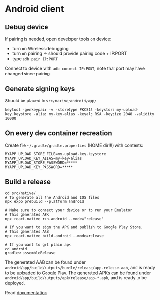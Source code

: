 # Android client

## Debug device

If pairing is needed, open developer tools on device:

- turn on Wireless debugging
- turn on pairing -> should provide pairing code + IP:PORT
- type `adb pair IP:PORT`

Connect to device with `adb connect IP:PORT`, note that port may have changed since pairing

## Generate signing keys

Should be placed in `src/native/android/app/`

```
keytool -genkeypair -v -storetype PKCS12 -keystore my-upload-key.keystore -alias my-key-alias -keyalg RSA -keysize 2048 -validity 10000
```

## On every dev container recreation

Create file `~/.gradle/gradle.properties` (HOME dir!!!) with contents:

```
MYAPP_UPLOAD_STORE_FILE=my-upload-key.keystore
MYAPP_UPLOAD_KEY_ALIAS=my-key-alias
MYAPP_UPLOAD_STORE_PASSWORD=*****
MYAPP_UPLOAD_KEY_PASSWORD=*****
```

## Build a release

```
cd src/native/
# To generate all the Android and IOS files
npx expo prebuild --platform android

# Make sure to connect your device or to run your Emulator
# This generates APK
npx react-native run-android --mode="release"

# If you want to sign the APK and publish to Google Play Store.
# This generates AAB
npx react-native build-android --mode=release

# If you want to get plain apk
cd android
gradlew assembleRelease
```

The generated AAB can be found under `android/app/build/outputs/bundle/release/app-release.aab`, and is ready to be uploaded to Google Play.
The generated APKs can be found under `android/app/build/outputs/apk/release/app-*.apk`, and is ready to be deployed.

Read [documentation](https://reactnative.dev/docs/signed-apk-android)
